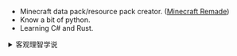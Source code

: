- Minecraft data pack/resource pack creator. ([Minecraft Remade](https://github.com/Minecrafthyr/minecraft_remade))
- Know a bit of python.
- Learning C# and Rust.

<details>
  <summary>客观理智学说</summary>

继承：实用主义。

注意：部分词语的定义可能与一般定义不同，这种定义叫实用临时定义。

客观理智：与外界交互，但得出结果不受本能影响的理智。正因如此，它是无力的，只能通过理性间接影响身体。

观察方式分类：分观、合观、不观。

能够推导出无我的方法：来源法，区分法，定义法。

感性、理性：

- 感性（欲望＋情绪）
- 理性（理智＋情绪）

决策力、持续力、选择力（欲望不算在决策范围内，因为它不需要思考）：

- 决策力指思考并确定答案。
- 选择力指在身体上开始执行决策，如回答问题，开始行动。
- 持续力指开始行动后，保持一定执行效率的能力。

输入-处理-输出模型：

- 输入：感觉、记忆
- 处理：本能（生物所行，皆为本能（起提醒作用）。）
- 输出：意识（意识所知，皆为真虚（你所知之物都存在在你的意识中，但它们并不对应现实中的任何事物）。）

主观、相对客观、绝对客观的逻辑：

1. 主观（易变），你的感觉、观点或看法。
2. 相对客观（较为不稳定），根据需求，得出结果。
3. 绝对客观（不变），不相对于任何对象。只在语言中有效，直接分析问题的含义，如有可能，计算或简化。

存在：物（存在）是不具体且不相对的。存在是必然的（不存在的物是不存在的）。

---

|                 | 底层     | 逻辑     | 数据 |
| --------------- | -------- | -------- | ---- |
| 程序            | 硬编码   | 固定     | 一维 |
| 当前技术下的 AI | 硬编码   | 固定     | 多维 |
| 能够思考的 AI   | 硬编码   | 动态     | 多维 |
| 受限的机械生命  | 部分动态 | 部分动态 | 多维 |
| 人              | 部分动态 | 动态     | 多维 |
| 真正的 AI 生命  | 自我编码 | 动态     | 多维 |
| 真正的机械生命  | 自我修改 | 动态     | 多维 |

</details>
